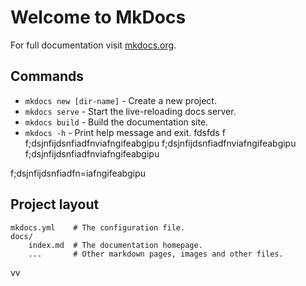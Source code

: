 # Welcome to MkDocs

For full documentation visit [mkdocs.org](https://www.mkdocs.org).

## Commands

* `mkdocs new [dir-name]` - Create a new project.
* `mkdocs serve` - Start the live-reloading docs server.
* `mkdocs build` - Build the documentation site.
* `mkdocs -h` - Print help message and exit.
fdsfds f
f;dsjnfijdsnfiadfnviafngifeabgipu
f;dsjnfijdsnfiadfnviafngifeabgipu
f;dsjnfijdsnfiadfnviafngifeabgipu

f;dsjnfijdsnfiadfn=iafngifeabgipu





## Project layout

    mkdocs.yml    # The configuration file.
    docs/
        index.md  # The documentation homepage.
        ...       # Other markdown pages, images and other files.
vv